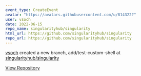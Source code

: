 ```yaml
---
event_type: CreateEvent
avatar: "https://avatars.githubusercontent.com/u/814322?"
user: vsoch
date: 2022-06-15
repo_name: singularityhub/singularity
html_url: https://github.com/singularityhub/singularity
repo_url: https://github.com/singularityhub/singularity
---
```


<a href='https://github.com/vsoch' target='_blank'>vsoch</a> created a new branch, add/test-custom-shell at <a href='https://github.com/singularityhub/singularity' target='_blank'>singularityhub/singularity</a>

<a href='https://github.com/singularityhub/singularity' target='_blank'>View Repository</a>